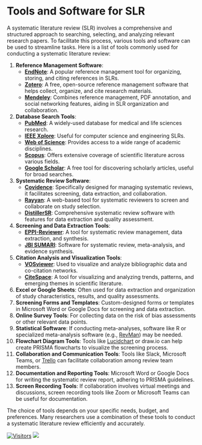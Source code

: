 # Tools and Software for SLR

A systematic literature review (SLR) involves a comprehensive and structured approach to searching, selecting, and analyzing relevant research papers. To facilitate this process, various tools and software can be used to streamline tasks. Here is a list of tools commonly used for conducting a systematic literature review:

1. **Reference Management Software**:
   * [**EndNote**](https://endnote.com/): A popular reference management tool for organizing, storing, and citing references in SLRs.
   * [**Zotero**](https://www.zotero.org/): A free, open-source reference management software that helps collect, organize, and cite research materials.
   * [**Mendeley**](https://www.mendeley.com/): Combines reference management, PDF annotation, and social networking features, aiding in SLR organization and collaboration.
2. **Database Search Tools**:
   * [**PubMed**](https://pubmed.ncbi.nlm.nih.gov/): A widely-used database for medical and life sciences research.
   * [**IEEE Xplore**](https://ieeexplore.ieee.org/Xplore/home.jsp): Useful for computer science and engineering SLRs.
   * [**Web of Science**](https://mjl.clarivate.com/home): Provides access to a wide range of academic disciplines.
   * [**Scopus**](https://www.scopus.com/home.uri): Offers extensive coverage of scientific literature across various fields.
   * [**Google Scholar**](https://scholar.google.com/): A free tool for discovering scholarly articles, useful for broad searches.
3. **Systematic Review Software**:
   * [**Covidence**](https://www.covidence.org/): Specifically designed for managing systematic reviews, it facilitates screening, data extraction, and collaboration.
   * [**Rayyan**](https://www.rayyan.ai/): A web-based tool for systematic reviewers to screen and collaborate on study selection.
   * [**DistillerSR**](https://www.distillersr.com/products/distillersr-systematic-review-software): Comprehensive systematic review software with features for data extraction and quality assessment.
4. **Screening and Data Extraction Tools**:
   * [**EPPI-Reviewer**](https://eppi.ioe.ac.uk/cms/Default.aspx?tabid=2914): A tool for systematic review management, data extraction, and synthesis.
   * [**JBI SUMARI**](https://sumari.jbi.global/): Software for systematic review, meta-analysis, and evidence synthesis.
5. **Citation Analysis and Visualization Tools**:
   * [**VOSviewer**](https://www.vosviewer.com/): Used to visualize and analyze bibliographic data and co-citation networks.
   * [**CiteSpace**](https://citespace.podia.com/): A tool for visualizing and analyzing trends, patterns, and emerging themes in scientific literature.
6. **Excel or Google Sheets**: Often used for data extraction and organization of study characteristics, results, and quality assessments.
7. **Screening Forms and Templates**: Custom-designed forms or templates in Microsoft Word or Google Docs for screening and data extraction.
8. **Online Survey Tools**: For collecting data on the risk of bias assessments or other relevant data points.
9. **Statistical Software**: If conducting meta-analyses, software like R or specialized meta-analysis software (e.g., [RevMan](https://training.cochrane.org/online-learning/core-software/revman)) may be needed.
10. **Flowchart Diagram Tools**: Tools like [Lucidchart](https://www.lucidchart.com/) or draw.io can help create PRISMA flowcharts to visualize the screening process.
11. **Collaboration and Communication Tools**: Tools like Slack, Microsoft Teams, or [Trello](https://trello.com/) can facilitate collaboration among review team members.
12. **Documentation and Reporting Tools**: Microsoft Word or Google Docs for writing the systematic review report, adhering to PRISMA guidelines.
13. **Screen Recording Tools**: If collaboration involves virtual meetings and discussions, screen recording tools like Zoom or Microsoft Teams can be useful for documentation.

The choice of tools depends on your specific needs, budget, and preferences. Many researchers use a combination of these tools to conduct a systematic literature review efficiently and accurately.

[![Visitors](https://api.visitorbadge.io/api/visitors?path=https%3A%2F%2Fgithub.com%2Fdrshahizan&labelColor=%23697689&countColor=%23555555&style=plastic)](https://visitorbadge.io/status?path=https%3A%2F%2Fgithub.com%2Fdrshahizan)
![](https://hit.yhype.me/github/profile?user_id=81284918)